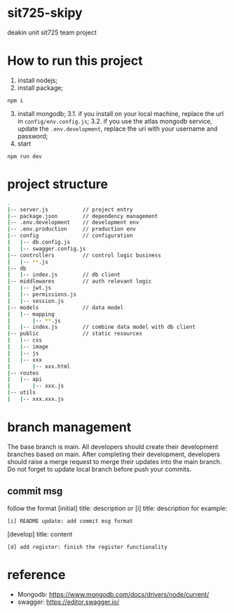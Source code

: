 # sit725-skipy

deakin unit sit725 team project

# How to run this project

1. install nodejs;
2. install package;

```
npm i
```

3. install mongodb;
   3.1. if you install on your local machine, replace the url in `config/env.config.js`;
   3.2. if you use the atlas mongodb service, update the `.env.development`, replace the uri with your username and password;
4. start

```
npm run dev
```

# project structure

```sh
.
|-- server.js           // project entry
|-- package.json        // dependency management
|-- .env.development    // development env
|-- .env.production     // production env
|-- config              // configuration
|   |-- db.config.js
|   |-- swagger.config.js
|-- controllers         // control logic business
|   |-- **.js
|-- db
|   |-- index.js        // db client
|-- middlewares         // auth relevant logic
|   |-- jwt.js
|   |-- permissions.js
|   |-- session.js
|-- models              // data model
|   |-- mapping
|       |-- **.js
|   |-- index.js        // combine data model with db client
|-- public              // static resources
|   |-- css
|   |-- image
|   |-- js
|   |-- xxx
|       |-- xxx.html
|-- routes
|   |-- api
|       |-- xxx.js
|-- utils
|   |-- xxx.xxx.js
```

# branch management

The base branch is main. All developers should create their development branches based on main. After completing their development, developers should raise a merge request to merge their updates into the main branch. Do not forget to update local branch before push your commits.

## commit msg

follow the format
[initial] title: description or [i] title: description
for example:

```
[i] README update: add commit msg format
```

[develop] title: content

```
[d] add register: finish the register functionality
```

# reference

- Mongodb: https://www.mongodb.com/docs/drivers/node/current/
- swagger: https://editor.swagger.io/
